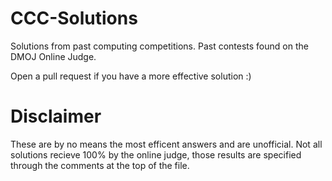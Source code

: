 # CCC-Solutions
Solutions from past computing competitions. Past contests found on the DMOJ Online Judge. 

Open a pull request if you have a more effective solution :)

# Disclaimer
These are by no means the most efficent answers and are unofficial. Not all solutions recieve 100% by the online judge, those results are specified through the comments at the top of the file.
